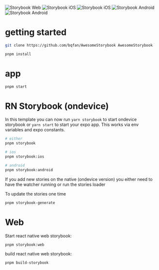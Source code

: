 ![Storybook Web](https://github.com/user-attachments/assets/fe985431-b4f9-4cea-9670-d3300f45cabb|width=300)
![Storybook iOS](https://github.com/user-attachments/assets/feba8c1c-6ca5-48cb-a452-0abe5914c693|width=100)
![Storybook iOS](https://github.com/user-attachments/assets/32f1b08a-f3cd-4103-81ec-83ec4f34e8eb|width=100)
![Storybook Android](https://github.com/user-attachments/assets/8e3e5b60-369b-4c86-a4b9-3458c8b5059f|width=100)
![Storybook Android](https://github.com/user-attachments/assets/4d1bc1ec-330e-45c0-a95a-a1333ed30d9c|width=100)

# getting started

```sh
git clone https://github.com/bqfan/AwesomeStorybook AwesomeStorybook
```

```sh
pnpm install
```

# app

```sh
pnpm start
```

# RN Storybook (ondevice)

In this template you can now run `yarn storybook` to start ondevice storybook or `yarn start` to start your expo app.
This works via env variables and expo constants.

```sh
# either
pnpm storybook

# ios
pnpm storybook:ios

# android
pnpm storybook:android
```

If you add new stories on the native (ondevice version) you either need to have the watcher running or run the stories loader

To update the stories one time

```sh
pnpm storybook-generate
```

# Web

Start react native web storybook:

```
pnpm storybook:web
```

build react native web storybook:

```sh
pnpm build-storybook
```
